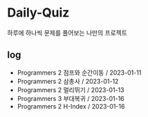 # Daily-Quiz

하루에 하나씩 문제를 풀어보는 나만의 프로젝트

## log
- Programmers 2 점프와 순간이동 / 2023-01-11
- Programmers 2 삼총사 / 2023-01-12
- Programmers 2 멀리뛰기 / 2023-01-13
- Programmers 3 부대복귀 / 2023-01-16
- Programmers 2 H-Index / 2023-01-16